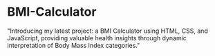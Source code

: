 # BMI-Calculator
"Introducing my latest project: a BMI Calculator using HTML, CSS, and JavaScript, providing valuable health insights through dynamic interpretation of Body Mass Index categories."
